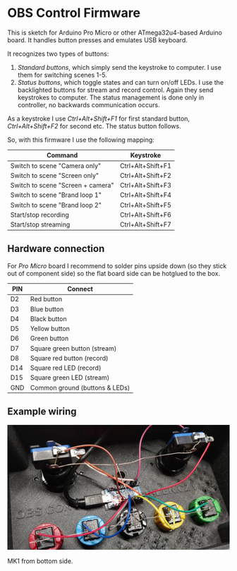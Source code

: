 # OBS Control Firmware

This is sketch for Arduino Pro Micro or other ATmega32u4-based Arduino board. It handles button presses and emulates USB keyboard.

It recognizes two types of buttons:

1. _Standard buttons_, which simply send the keystroke to computer. I use them for switching scenes 1-5.
2. _Status buttons_, which toggle states and can turn on/off LEDs. I use the backlighted buttons for stream and record control. Again they send keystrokes to computer. The status management is done only in controller, no backwards communication occurs.

As a keystroke I use _Ctrl+Alt+Shift+F1_ for first standard button, _Ctrl+Alt+Shift+F2_ for second etc. The status button follows.

So, with this firmware I use the following mapping:

Command                           | Keystroke
----------------------------------|------------------
Switch to scene "Camera only"     | Ctrl+Alt+Shift+F1
Switch to scene "Screen only"     | Ctrl+Alt+Shift+F2
Switch to scene "Screen + camera" | Ctrl+Alt+Shift+F3
Switch to scene "Brand loop 1"    | Ctrl+Alt+Shift+F4
Switch to scene "Brand loop 2"    | Ctrl+Alt+Shift+F5
Start/stop recording              | Ctrl+Alt+Shift+F6
Start/stop streaming              | Ctrl+Alt+Shift+F7

## Hardware connection

For _Pro Micro_ board I recommend to solder pins upside down (so they stick out of component side) so the flat board side can be hotglued to the box.

PIN | Connect
--- | -------
D2  | Red button
D3  | Blue button
D4  | Black  button
D5  | Yellow button
D6  | Green  button
D7  | Square green button (stream)
D8  | Square red button (record)
D14 | Square red LED (record)
D15 | Square green LED (stream)
GND | Common ground (buttons & LEDs)

## Example wiring

![Photo](wiring.jpg)

MK1 from bottom side.